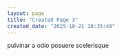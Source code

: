 ```yaml
---
layout: page
title: "Created Page 3"
created_date: "2025-10-21 18:35:40"
---
```


pulvinar a odio posuere scelerisque 
